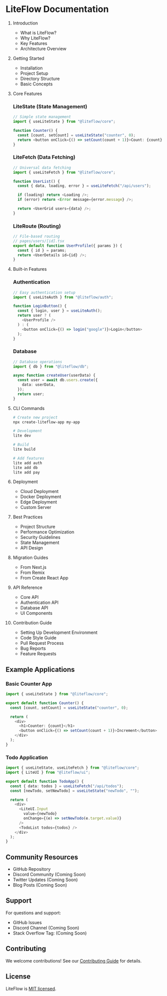 # LiteFlow Documentation

1. Introduction

   - What is LiteFlow?
   - Why LiteFlow?
   - Key Features
   - Architecture Overview

2. Getting Started

   - Installation
   - Project Setup
   - Directory Structure
   - Basic Concepts

3. Core Features

   ### LiteState (State Management)

   ```typescript
   // Simple state management
   import { useLiteState } from "@liteflow/core";

   function Counter() {
     const [count, setCount] = useLiteState("counter", 0);
     return <button onClick={() => setCount(count + 1)}>Count: {count}</button>;
   }
   ```

   ### LiteFetch (Data Fetching)

   ```typescript
   // Universal data fetching
   import { useLiteFetch } from "@liteflow/core";

   function UserList() {
     const { data, loading, error } = useLiteFetch("/api/users");

     if (loading) return <Loading />;
     if (error) return <Error message={error.message} />;

     return <UserGrid users={data} />;
   }
   ```

   ### LiteRoute (Routing)

   ```typescript
   // File-based routing
   // pages/users/[id].tsx
   export default function UserProfile({ params }) {
     const { id } = params;
     return <UserDetails id={id} />;
   }
   ```

4. Built-in Features

   ### Authentication

   ```typescript
   // Easy authentication setup
   import { useLiteAuth } from "@liteflow/auth";

   function LoginButton() {
     const { login, user } = useLiteAuth();
     return user ? (
       <UserProfile />
     ) : (
       <button onClick={() => login("google")}>Login</button>
     );
   }
   ```

   ### Database

   ```typescript
   // Database operations
   import { db } from "@liteflow/db";

   async function createUser(userData) {
     const user = await db.users.create({
       data: userData,
     });
     return user;
   }
   ```

5. CLI Commands

   ```bash
   # Create new project
   npx create-liteflow-app my-app

   # Development
   lite dev

   # Build
   lite build

   # Add features
   lite add auth
   lite add db
   lite add pay
   ```

6. Deployment

   - Cloud Deployment
   - Docker Deployment
   - Edge Deployment
   - Custom Server

7. Best Practices

   - Project Structure
   - Performance Optimization
   - Security Guidelines
   - State Management
   - API Design

8. Migration Guides

   - From Next.js
   - From Remix
   - From Create React App

9. API Reference

   - Core API
   - Authentication API
   - Database API
   - UI Components

10. Contribution Guide
    - Setting Up Development Environment
    - Code Style Guide
    - Pull Request Process
    - Bug Reports
    - Feature Requests

## Example Applications

### Basic Counter App

```typescript
import { useLiteState } from "@liteflow/core";

export default function Counter() {
  const [count, setCount] = useLiteState("counter", 0);

  return (
    <div>
      <h1>Counter: {count}</h1>
      <button onClick={() => setCount(count + 1)}>Increment</button>
    </div>
  );
}
```

### Todo Application

```typescript
import { useLiteState, useLiteFetch } from "@liteflow/core";
import { LiteUI } from "@liteflow/ui";

export default function TodoApp() {
  const { data: todos } = useLiteFetch("/api/todos");
  const [newTodo, setNewTodo] = useLiteState("newTodo", "");

  return (
    <div>
      <LiteUI.Input
        value={newTodo}
        onChange={(e) => setNewTodo(e.target.value)}
      />
      <TodoList todos={todos} />
    </div>
  );
}
```

## Community Resources

- GitHub Repository
- Discord Community (Coming Soon)
- Twitter Updates (Coming Soon)
- Blog Posts (Coming Soon)

## Support

For questions and support:

- GitHub Issues
- Discord Channel (Coming Soon)
- Stack Overflow Tag: (Coming Soon)

## Contributing

We welcome contributions! See our [Contributing Guide](CONTRIBUTING.md) for details.

## License

LiteFlow is [MIT licensed](LICENSE).
